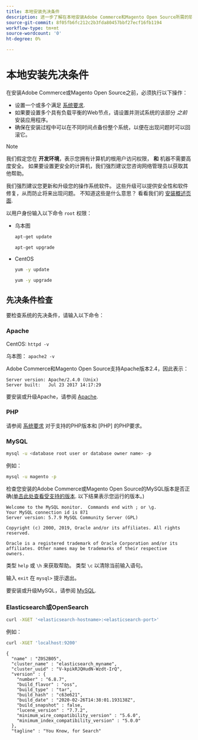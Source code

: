 ```yaml
---
title: 本地安装先决条件
description: 进一步了解在本地安装Adobe Commerce和Magento Open Source所需的软件依赖项。
source-git-commit: 8f05fb6fc212c2b3fda80457bbf27ecf16fb1194
workflow-type: tm+mt
source-wordcount: '0'
ht-degree: 0%

---
```



# 本地安装先决条件

在安装Adobe Commerce或Magento Open Source之前，必须执行以下操作：

* 设置一个或多个满足 [系统要求](../system-requirements.md).
* 如果要设置多个具有负载平衡的Web节点，请设置并测试系统的该部分 _之前_ 安装应用程序。
* 确保在安装过程中可以在不同时间点备份整个系统，以便在出现问题时可以回滚它。

>[!NOTE]
>
>我们假定您在 **开发环境**，表示您拥有计算机的根用户访问权限， **和** 机器不需要高度安全。 如果要设置更安全的计算机，我们强烈建议您咨询网络管理员以获取其他帮助。

我们强烈建议您更新和升级您的操作系统软件。 这些升级可以提供安全性和软件修复，从而防止将来出现问题。 不知道这些是什么意思？ 看看我们的 [安装概述页面](../overview.md).

以用户身份输入以下命令 `root` 权限：

* 乌本图

   ```bash
   apt-get update
   ```

   ```bash
   apt-get upgrade
   ```

* CentOS

   ```bash
   yum -y update
   ```

   ```bash
   yum -y upgrade
   ```

## 先决条件检查

要检查系统的先决条件，请输入以下命令：

### Apache

CentOS: `httpd -v`

乌本图： `apache2 -v`

Adobe Commerce和Magento Open Source支持Apache版本2.4，因此表示：

```terminal
Server version: Apache/2.4.0 (Unix)
Server built:   Jul 23 2017 14:17:29
```

要安装或升级Apache，请参阅 [Apache](web-server/apache.md).

### PHP

请参阅 [系统要求](../system-requirements.md) 对于支持的PHP版本和 [PHP] 的PHP要求。

### MySQL

```bash
mysql -u <database root user or database owner name> -p
```

例如：

```bash
mysql -u magento -p
```

检查您安装的Adobe Commerce或Magento Open Source的MySQL版本是否正确([单击此处查看受支持的版本](../system-requirements.md). 以下结果表示您运行的版本。)

```terminal
Welcome to the MySQL monitor.  Commands end with ; or \g.
Your MySQL connection id is 871
Server version: 5.7.9 MySQL Community Server (GPL)

Copyright (c) 2000, 2019, Oracle and/or its affiliates. All rights reserved.

Oracle is a registered trademark of Oracle Corporation and/or its
affiliates. Other names may be trademarks of their respective
owners.
```

类型 `help` 或 `\h` 来获取帮助。 类型 `\c` 以清除当前输入语句。

输入 `exit` 在 `mysql>` 提示退出。

要安装或升级MySQL，请参阅 [MySQL](database/mysql.md).

### Elasticsearch或OpenSearch

```bash
curl -XGET '<elasticsearch-hostname>:<elasticsearch-port>'
```

例如：

```bash
curl -XGET 'localhost:9200'
```

```terminal
{
  "name" : "Z0S2B05",
  "cluster_name" : "elasticsearch_myname",
  "cluster_uuid" : "V-kpikRJQHudN-Wzdt-IrQ",
  "version" : {
    "number" : "6.8.7",
    "build_flavor" : "oss",
    "build_type" : "tar",
    "build_hash" : "c63e621",
    "build_date" : "2020-02-26T14:38:01.193138Z",
    "build_snapshot" : false,
    "lucene_version" : "7.7.2",
    "minimum_wire_compatibility_version" : "5.6.0",
    "minimum_index_compatibility_version" : "5.0.0"
  },
  "tagline" : "You Know, for Search"
```
